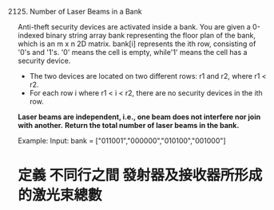 2125. Number of Laser Beams in a Bank

Anti-theft security devices are activated inside a bank. You are given a 0-indexed binary string array bank representing the floor plan of the bank, which is an m x n 2D matrix. bank[i] represents the ith row, consisting of '0's and '1's. '0' means the cell is empty, while'1' means the cell has a security device.

- The two devices are located on two different rows: r1 and r2, where r1 < r2.
- For each row i where r1 < i < r2, there are no security devices in the ith row.

**Laser beams are independent, i.e., one beam does not interfere nor join with another.**
**Return the total number of laser beams in the bank.**

Example:
Input: bank = ["011001","000000","010100","001000"]

# 定義 不同行之間 發射器及接收器所形成的激光束總數
